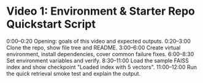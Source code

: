 # Video 1: Environment & Starter Repo Quickstart Script

0:00–0:20 Opening: goals of this video and expected outputs.
0:20–3:00 Clone the repo, show file tree and README.
3:00–6:00 Create virtual environment, install dependencies, cover common failure fixes.
6:00–8:30 Set environment variables and verify.
8:30–11:00 Load the sample FAISS index and show checkpoint "Loaded index with 5 vectors".
11:00–12:00 Run the quick retrieval smoke test and explain the output.
